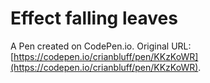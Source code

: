 # Effect falling leaves

A Pen created on CodePen.io. Original URL: [https://codepen.io/crianbluff/pen/KKzKoWR](https://codepen.io/crianbluff/pen/KKzKoWR).

